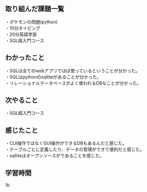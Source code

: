 ## 取り組んだ課題一覧
・ポケモンの問題(python)
<br>・10分タイピング
<br>・20分英語学習
<br>・SQL超入門コース
## わかったこと
・SQLは全てのwebアプリでほぼ使っているということが分かった。
<br>・SQLはpythonのsqlliteがあることが分かった。
<br>・リレーショナルデータベースがよく使われるDBなことが分かった。
## 次やること
・SQL超入門コース

## 感じたこと
・CUI操作ではなくGUI操作ができるDBもあるんだと感じた。
<br>・テーブルごとに定義したり、データの管理ができて便利だと感じた。
<br>・sqlliteはオープンソースがであることを感じた。
## 学習時間
1h
